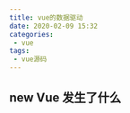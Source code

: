 ```yaml
---
title: vue的数据驱动
date: 2020-02-09 15:32
categories: 
 - vue
tags: 
 - vue源码
---
```


<!-- more -->

## new Vue 发生了什么


